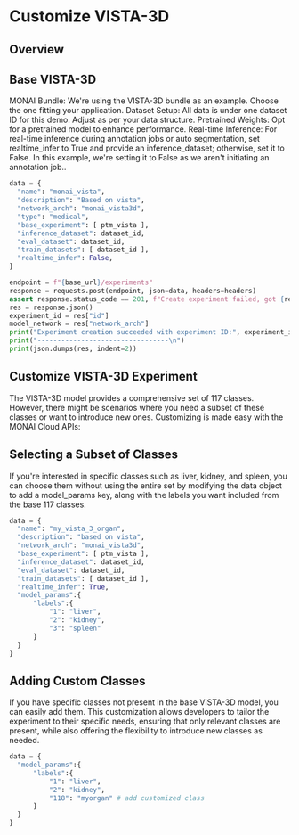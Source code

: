 # Customize VISTA-3D

## Overview

## Base VISTA-3D

MONAI Bundle: We're using the VISTA-3D bundle as an example. Choose the one fitting your application.
Dataset Setup: All data is under one dataset ID for this demo. Adjust as per your data structure.
Pretrained Weights: Opt for a pretrained model to enhance performance.
Real-time Inference: For real-time inference during annotation jobs or auto segmentation, set realtime_infer to True and provide an inference_dataset; otherwise, set it to False. In this example, we're setting it to False as we aren't initiating an annotation job..

```python
data = {
  "name": "monai_vista",
  "description": "Based on vista",
  "network_arch": "monai_vista3d",
  "type": "medical",
  "base_experiment": [ ptm_vista ],
  "inference_dataset": dataset_id,
  "eval_dataset": dataset_id,
  "train_datasets": [ dataset_id ],
  "realtime_infer": False,
}

endpoint = f"{base_url}/experiments"
response = requests.post(endpoint, json=data, headers=headers)
assert response.status_code == 201, f"Create experiment failed, got {response.json()}."
res = response.json()
experiment_id = res["id"]
model_network = res["network_arch"]
print("Experiment creation succeeded with experiment ID:", experiment_id)
print("---------------------------------\n")
print(json.dumps(res, indent=2))
```


## Customize VISTA-3D Experiment
The VISTA-3D model provides a comprehensive set of 117 classes. However, there might be scenarios where you need a subset of these classes or want to introduce new ones. Customizing is made easy with the MONAI Cloud APIs:

## Selecting a Subset of Classes
If you're interested in specific classes such as liver, kidney, and spleen, you can choose them without using the entire set by modifying the data object to add a model_params key, along with the labels you want included from the base 117 classes.

```python
data = {
  "name": "my_vista_3_organ",
  "description": "based on vista",
  "network_arch": "monai_vista3d",
  "base_experiment": [ ptm_vista ],
  "inference_dataset": dataset_id,
  "eval_dataset": dataset_id,
  "train_datasets": [ dataset_id ],
  "realtime_infer": True,
  "model_params":{
      "labels":{
          "1": "liver",
          "2": "kidney",
          "3": "spleen"
      }
  }
}
```

## Adding Custom Classes
If you have specific classes not present in the base VISTA-3D model, you can easily add them. This customization allows developers to tailor the experiment to their specific needs, ensuring that only relevant classes are present, while also offering the flexibility to introduce new classes as needed.

```python
data = {
  "model_params":{
      "labels":{
          "1": "liver",
          "2": "kidney",
          "118": "myorgan" # add customized class
      }
  }
}
```